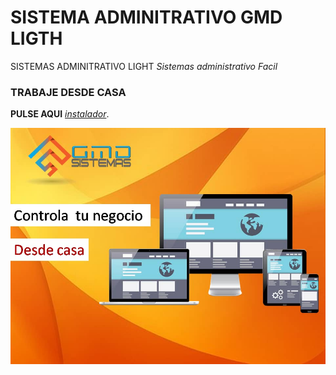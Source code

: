 # SISTEMA ADMINITRATIVO GMD LIGTH

SISTEMAS ADMINITRATIVO LIGHT
_Sistemas administrativo Facil_

### TRABAJE DESDE CASA

**PULSE AQUI** [ _instalador_](https://github.com/darwinuzcategui1973/INSTALADOR_SISTEMA_ADMINITRATIVO_LIGT/raw/master/INSTALADOR_Adminitrativo_Original_LIGHT.exe/ "GMD ADMINISTRATIVO").

![SISTEMA ADMINITRATIVIO GMD LIGHT](https://github.com/darwinuzcategui1973/INSTALADOR_SISTEMA_ADMINITRATIVO_LIGT/blob/master/imagen01.jpeg)
